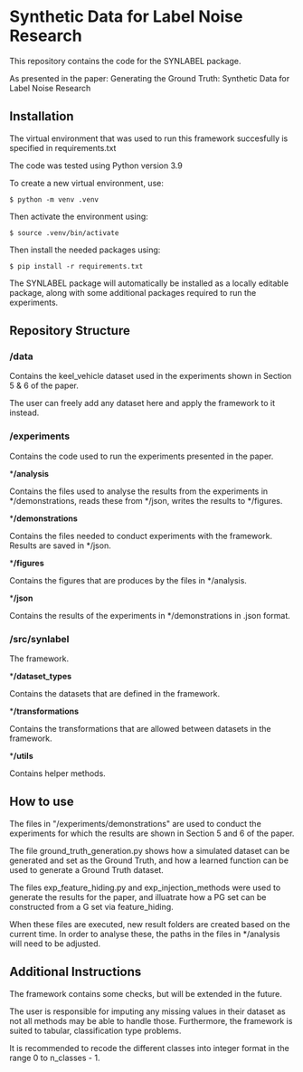 # Synthetic Data for Label Noise Research

This repository contains the code for the SYNLABEL package.

As presented in the paper: Generating the Ground Truth: Synthetic Data for Label Noise Research

## Installation

The virtual environment that was used to run this framework succesfully is specified in requirements.txt

The code was tested using Python version 3.9

To create a new virtual environment, use:

`$ python -m venv .venv`

Then activate the environment using:

`$ source .venv/bin/activate`

Then install the needed packages using:

`$ pip install -r requirements.txt`

The SYNLABEL package will automatically be installed as a locally editable package, along
with some additional packages required to run the experiments.

## Repository Structure

### **/data**

Contains the keel_vehicle dataset used in the experiments shown in Section 5 & 6 of the paper.

The user can freely add any dataset here and apply the framework to it instead.

### **/experiments**

Contains the code used to run the experiments presented in the paper.

***/analysis**

Contains the files used to analyse the results from the experiments in */demonstrations, reads these from */json, writes the results to */figures.

***/demonstrations**

Contains the files needed to conduct experiments with the framework. Results are saved in */json.

***/figures**

Contains the figures that are produces by the files in */analysis.

***/json**

Contains the results of the experiments in */demonstrations in .json format.

### **/src/synlabel**

The framework. 

***/dataset_types**

Contains the datasets that are defined in the framework.

***/transformations**

Contains the transformations that are allowed between datasets in the framework.

***/utils**

Contains helper methods.

## How to use

The files in "/experiments/demonstrations" are used to conduct the experiments for which the results are shown in Section 5 and 6 of the paper. 

The file ground_truth_generation.py shows how a simulated dataset can be generated and set as the Ground Truth, and how a learned function can be used to generate a Ground Truth dataset.

The files exp_feature_hiding.py and exp_injection_methods were used to generate the results for the paper, and illuatrate how a PG set can be constructed from a G set via feature_hiding.

When these files are executed, new result folders are created based on the current time. In order to analyse these, the paths in the files in */analysis will need to be adjusted.

## Additional Instructions

The framework contains some checks, but will be extended in the future.

The user is responsible for imputing any missing values in their dataset as not all methods may be able to handle those. Furthermore, the framework is suited to tabular, classification type problems.

It is recommended to recode the different classes into integer format in the range 0 to n_classes - 1.